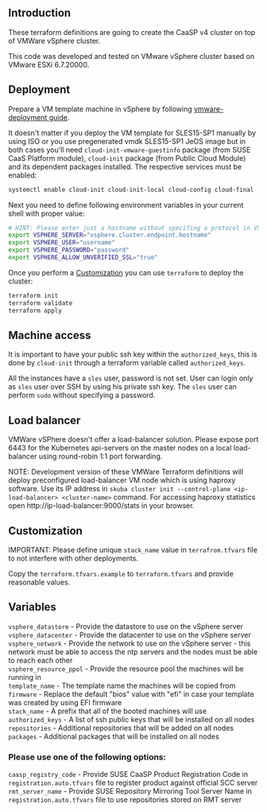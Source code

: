 ## Introduction

These terraform definitions are going to create the CaaSP v4 cluster on top of VMWare vSphere cluster.

This code was developed and tested on VMware vSphere cluster based on VMware ESXi 6.7.20000.

## Deployment

Prepare a VM template machine in vSphere by following [vmware-deployment guide](https://susedoc.github.io/doc-caasp/master/caasp-deployment/single-html/#_vm_preparation_for_creating_a_template).

It doesn't matter if you deploy the VM template for SLES15-SP1 manually by using ISO or you use pregenerated vmdk SLES15-SP1 JeOS image but in both cases you'll need `cloud-init-vmware-guestinfo` package (from SUSE CaaS Platform module), `cloud-init` package (from Public Cloud Module) and its dependent packages installed. The respective services must be enabled:

```sh
systemctl enable cloud-init cloud-init-local cloud-config cloud-final
```

Next you need to define following environment variables in your current shell with proper value:

```sh
# HINT: Please enter just a hostname without specifing a protocol in VSPHERE_SERVER variable (using https by default).
export VSPHERE_SERVER="vsphere.cluster.endpoint.hostname"
export VSPHERE_USER="username"
export VSPHERE_PASSWORD="password"
export VSPHERE_ALLOW_UNVERIFIED_SSL="true"
```

Once you perform a [Customization](#Customization) you can use `terraform` to deploy the cluster:

```sh
terraform init
terraform validate
terraform apply
```

## Machine access

It is important to have your public ssh key within the `authorized_keys`, this is done by `cloud-init` through a terraform variable called `authorized_keys`.

All the instances have a `sles` user, password is not set. User can login only as `sles` user over SSH by using his private ssh key. The `sles` user can perform `sudo` without specifying a password.

## Load balancer

VMWare vSPhere doesn't offer a load-balancer solution. Please expose port 6443 for the Kubernetes api-servers on the master nodes on a local load-balancer using round-robin 1:1 port forwarding.

NOTE: Development version of these VMWare Terraform definitions will deploy preconfigured load-balancer VM node which is using haproxy software. Use its IP address in `skuba cluster init --control-plane <ip-load-balancer> <cluster-name>` command. For accessing haproxy statistics open http://ip-load-balancer:9000/stats in your browser.

## Customization

IMPORTANT: Please define unique `stack_name` value in `terrafrom.tfvars` file to not interfere with other deployments.

Copy the `terraform.tfvars.example` to `terraform.tfvars` and provide reasonable values.

## Variables

`vsphere_datastore` - Provide the datastore to use on the vSphere server  
`vsphere_datacenter` - Provide the datacenter to use on the vSphere server  
`vsphere_network` - Provide the network to use on the vSphere server - this network must be able to access the ntp servers and the nodes must be able to reach each other  
`vsphere_resource_ppol` - Provide the resource pool the machines will be running in  
`template_name` - The template name the machines will be copied from  
`firmware` - Replace the default "bios" value with "efi" in case your template was created by using EFI firmware  
`stack_name` - A prefix that all of the booted machines will use  
`authorized_keys` - A list of ssh public keys that will be installed on all nodes  
`repositories` - Additional repositories that will be added on all nodes  
`packages` - Additional packages that will be installed on all nodes

### Please use one of the following options:
`caasp_registry_code` - Provide SUSE CaaSP Product Registration Code in `registration.auto.tfvars` file to register product against official SCC server  
`rmt_server_name` - Provide SUSE Repository Mirroring Tool Server Name in `registration.auto.tfvars` file to use repositories stored on RMT server  

